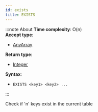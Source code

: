 ```yaml
---
id: exists
title: EXISTS
---
```


:::note About
**Time complexity**: O(n)  
**Accept type**:

- [AnyArray](../../protocol/data-types#any-array)

**Return type**:

- [Integer](../../protocol/skyhash#unsigned-integers-)

**Syntax**:

- `EXISTS <key1> <key2> ...`

:::

Check if 'n' keys exist in the current table
